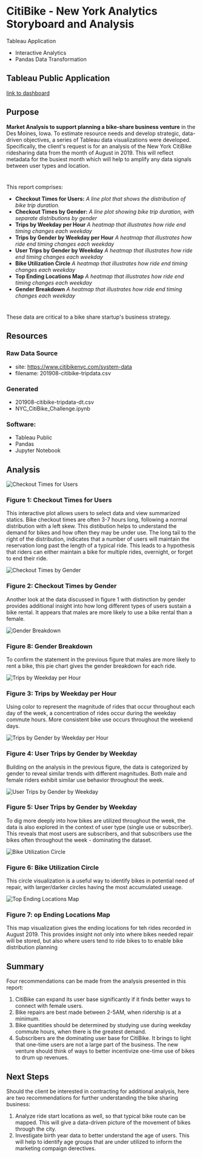 # **CitiBike - New York Analytics Storyboard and Analysis**
Tableau Application
- Interactive Analytics
- Pandas Data Transformation

## Tableau Public Application
[link to dashboard](https://public.tableau.com/profile/zachary.borglin#!/vizhome/NYC_CitiBike_Challenge_16107646727890/CitiBikeNYAnalysis?publish=yes)

## **Purpose** 
**Market Analysis to support planning a bike-share business venture** in the Des Moines, Iowa. To estimate resource needs and develop strategic, data-driven objectives, a series of Tableau data visualizations were developed. Specifically, the client's request is for an analysis of the New York CitiBike ridesharing data from the month of August in 2019. This will reflect metadata for the busiest month which will help to amplify any data signals between user types and location. 
#
This report comprises:
- **Checkout Times for Users:** *A line plot that shows the distribution of bike trip duration.*
- **Checkout Times by Gender:** *A line plot showing bike trip duration, with separate distributions by gender*
- **Trips by Weekday per Hour** *A heatmap that illustrates how ride end timing changes each weekday*
- **Trips by Gender by Weekday per Hour** *A heatmap that illustrates how ride end timing changes each weekday*
- **User Trips by Gender by Weekday** *A heatmap that illustrates how ride end timing changes each weekday*
- **Bike Utilization Circle** *A heatmap that illustrates how ride end timing changes each weekday*
- **Top Ending Locations Map** *A heatmap that illustrates how ride end timing changes each weekday*
- **Gender Breakdown** *A heatmap that illustrates how ride end timing changes each weekday*
#
These data are critical to a bike share startup's business strategy. 

## Resources
### Raw Data Source
- site: https://www.citibikenyc.com/system-data
- filename: 201908-citibike-tripdata.csv 
### Generated
- 201908-citibike-tripdata-dt.csv
- NYC_CitiBike_Challenge.ipynb
### Software: 
- Tableau Public 
- Pandas
- Jupyter Notebook

## Analysis
![Checkout Times for Users](https://github.com/zborglin/CitiBike_Bikeshare_Market_Analysis/blob/main/resources/images/Checkout_Times_for_Users_lineplot.png)
### Figure 1: Checkout Times for Users
This interactive plot allows users to select data and view summarized statics. Bike checkout times are often 3-7 hours long, following a normal distribution with a left skew. This distibution helps to understand the demand for bikes and how often they may be under use. The long tail to the right of the distribution, indicates that a number of users will maintain the reservation long past the length of a typical ride. This leads to a hypothesis that riders can either maintain a bike for multiple rides, overnight, or forget to end their ride. 

![Checkout Times by Gender](https://github.com/zborglin/CitiBike_Bikeshare_Market_Analysis/blob/main/resources/images/Checkout_Times_by_Gender_lineplot.png)
### Figure 2: Checkout Times by Gender
Another look at the data discussed in figure 1 with distinction by gender provides additional insight into how long different types of users sustain a bike rental. It appears that males are more likely to use a bike rental than a female.

![Gender Breakdown](https://github.com/zborglin/CitiBike_Bikeshare_Market_Analysis/blob/main/resources/images/Gender_Breakdown.png)
### Figure 8: Gender Breakdown
To confirm the statement in the previous figure that males are more likely to rent a bike, this pie chart gives the gender breakdown for each ride.

![Trips by Weekday per Hour](https://github.com/zborglin/CitiBike_Bikeshare_Market_Analysis/blob/main/resources/images/Trips_by_Weekday_per_Hour_Heatmap1.png)
### Figure 3: Trips by Weekday per Hour
Using color to represent the magnitude of rides that occur throughout each day of the week, a concentration of rides occur during the weekday commute hours. More consistent bike use occurs throughout the weekend days.

![Trips by Gender by Weekday per Hour](https://github.com/zborglin/CitiBike_Bikeshare_Market_Analysis/blob/main/resources/images/Trips_by_Gender_Weekday_per_Hour_Heatmap2.png)
### Figure 4: User Trips by Gender by Weekday
Building on the analysis in the previous figure, the data is categorized by gender to reveal similar trends with different magnitudes. Both male and female riders exhibit similar use behavior throughout the week.

![User Trips by Gender by Weekday](https://github.com/zborglin/CitiBike_Bikeshare_Market_Analysis/blob/main/resources/images/User_Trips_by_Gender_by_Weekday_Heatmap3.png)
### Figure 5: User Trips by Gender by Weekday
To dig more deeply into how bikes are utilized throughout the week, the data is also explored in the context of user type (single use or subscriber). This reveals that most users are subscribers, and that subscribers use the bikes often throughout the week - dominating the dataset.

![Bike Utilization Circle](https://github.com/zborglin/CitiBike_Bikeshare_Market_Analysis/blob/main/resources/images/Bike_Utilization_Circle.png)
### Figure 6: Bike Utilization Circle
This circle visualization is a useful way to identify bikes in potential need of repair, with larger/darker circles having the most accumulated useage.

![Top Ending Locations Map](https://github.com/zborglin/CitiBike_Bikeshare_Market_Analysis/blob/main/resources/images/Top_Ending_Locations_Map.png)
### Figure 7: op Ending Locations Map
This map visualization gives the ending locations for teh rides recorded in August 2019. This provides insight not only into where bikes needed repair will be stored, but also where users tend to ride bikes to to enable bike distribution planning

## Summary
Four recommendations can be made from the analysis presented in this report:
1. CitiBike can expand its user base significantly if it finds better ways to connect with female users.
2. Bike repairs are best made between 2-5AM, when ridership is at a minimum.
3. Bike quantities should be determined by studying use during weekday commute hours, when there is the greatest demand.
4. Subscribers are the dominating user base for CitiBike. It brings to light that one-time users are not a large part of the business. The new venture should think of ways to better incentivize one-time use of bikes to drum up revenues.

## Next Steps
Should the client be interested in contracting for additional analysis, here are two recommendations for further understanding the bike sharing business:
1. Analyze ride start locations as well, so that typical bike route can be mapped. This will give a data-driven picture of the movement of bikes through the city.
2. Investigate birth year data to better understand the age of users. This will help to identify age groups that are under utilized to inform the marketing compaign derectives.

